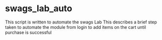 # swags_lab_auto
This script is written to automate the swags Lab 
This describes a brief step taken to automate the module from login to add items on the cart until purchase is successful
